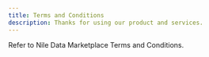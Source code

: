 ```yaml
---
title: Terms and Conditions
description: Thanks for using our product and services.
---
```


Refer to Nile Data Marketplace Terms and Conditions.
